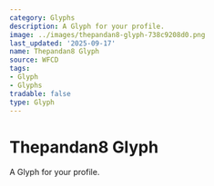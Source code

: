 ```yaml
---
category: Glyphs
description: A Glyph for your profile.
image: ../images/thepandan8-glyph-738c9208d0.png
last_updated: '2025-09-17'
name: Thepandan8 Glyph
source: WFCD
tags:
- Glyph
- Glyphs
tradable: false
type: Glyph
---
```


# Thepandan8 Glyph

A Glyph for your profile.

